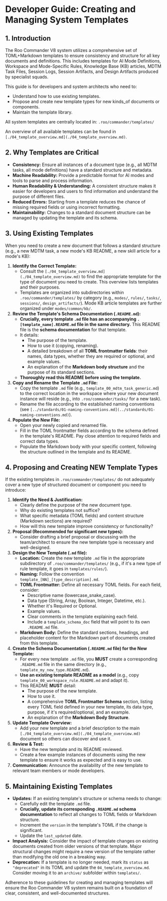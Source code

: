# Developer Guide: Creating and Managing System Templates

## 1. Introduction

The Roo Commander V8 system utilizes a comprehensive set of TOML+Markdown templates to ensure consistency and structure for all key documents and definitions. This includes templates for AI Mode Definitions, Workspace and Mode-Specific Rules, Knowledge Base (KB) articles, MDTM Task Files, Session Logs, Session Artifacts, and Design Artifacts produced by specialist squads.

This guide is for developers and system architects who need to:
*   Understand how to use existing templates.
*   Propose and create new template types for new kinds_of documents or components.
*   Maintain the template library.

All system templates are centrally located in: `.roo/commander/templates/`

An overview of all available templates can be found in `[./04_template_overview.md](./04_template_overview.md)`.

## 2. Why Templates are Critical

*   **Consistency:** Ensure all instances of a document type (e.g., all MDTM tasks, all mode definitions) have a standard structure and metadata.
*   **Machine Readability:** Provide a predictable format for AI modes and tools to parse and process information.
*   **Human Readability & Understanding:** A consistent structure makes it easier for developers and users to find information and understand the purpose of different files.
*   **Reduced Errors:** Starting from a template reduces the chance of missing required fields or using incorrect formatting.
*   **Maintainability:** Changes to a standard document structure can be managed by updating the template and its schema.

## 3. Using Existing Templates

When you need to create a new document that follows a standard structure (e.g., a new MDTM task, a new mode's KB README, a new skill article for a mode's KB):

1.  **Identify the Correct Template:**
    *   Consult the `[./04_template_overview.md](./04_template_overview.md)` to find the appropriate template for the type of document you need to create. This overview lists templates and their purposes.
    *   Templates are organized into subdirectories within `.roo/commander/templates/` by category (e.g., `modes/`, `rules/`, `tasks/`, `sessions/`, `design_artifacts/`). Mode KB article templates are further organized under `modes/common/kb/`.
2.  **Review the Template's Schema Documentation (`.README.md`):**
    *   **Crucially, every template `.md` file has an accompanying `.[template_name].README.md` file in the same directory.** This README file is the **schema documentation** for that template.
    *   It details:
        *   The purpose of the template.
        *   How to use it (copying, renaming).
        *   A detailed breakdown of all **TOML frontmatter fields**: their names, data types, whether they are required or optional, and example values.
        *   An explanation of the **Markdown body structure** and the purpose of its standard sections.
    *   **Thoroughly read this README before using the template.**
3.  **Copy and Rename the Template `.md` File:**
    *   Copy the template `.md` file (e.g., `template_00_mdtm_task_generic.md`) to the correct location in the workspace where your new document instance will reside (e.g., into `.roo/commander/tasks/` for a new task).
    *   Rename the file according to the established naming conventions (see `[../standards/01-naming-conventions.md](../standards/01-naming-conventions.md)`).
4.  **Populate the New File:**
    *   Open your newly copied and renamed file.
    *   Fill in the TOML frontmatter fields according to the schema defined in the template's README. Pay close attention to required fields and correct data types.
    *   Populate the Markdown body with your specific content, following the structure outlined in the template and its README.

## 4. Proposing and Creating NEW Template Types

If the existing templates in `.roo/commander/templates/` do not adequately cover a new type of structured document or component you need to introduce:

1.  **Identify the Need & Justification:**
    *   Clearly define the purpose of the new document type.
    *   Why do existing templates not suffice?
    *   What specific metadata (TOML fields) and content structure (Markdown sections) are required?
    *   How will this new template improve consistency or functionality?
2.  **Proposal (Recommended for significant new types):**
    *   Consider drafting a brief proposal or discussing with the team/architect to ensure the new template type is necessary and well-designed.
3.  **Design the New Template (`.md` file):**
    *   **Location:** Create the new template `.md` file in the appropriate subdirectory of `.roo/commander/templates/` (e.g., if it's a new type of rule template, it goes in `templates/rules/`).
    *   **Naming:** Follow the convention `template_[NN]_[type_description].md`.
    *   **TOML Frontmatter:** Define all necessary TOML fields. For each field, consider:
        *   Descriptive name (lowercase_snake_case).
        *   Data type (String, Array, Boolean, Integer, Datetime, etc.).
        *   Whether it's Required or Optional.
        *   Example values.
        *   Clear comments in the template explaining each field.
        *   Include a `template_schema_doc` field that will point to its own `.README.md` file.
    *   **Markdown Body:** Define the standard sections, headings, and placeholder content for the Markdown part of documents created from this template.
4.  **Create the Schema Documentation (`.README.md` file) for the New Template:**
    *   For every new template `.md` file, you **MUST** create a corresponding `.README.md` file in the same directory (e.g., `template_my_new_type.README.md`).
    *   **Use an existing template README as a model** (e.g., copy `template_00_workspace_rule.README.md` and adapt it).
    *   This README **MUST** detail:
        *   The purpose of the new template.
        *   How to use it.
        *   A comprehensive **TOML Frontmatter Schema** section, listing every TOML field defined in your new template, its data type, purpose, if it's required/optional, and an example.
        *   An explanation of the **Markdown Body Structure**.
5.  **Update Template Overview:**
    *   Add your new template and a brief description to the main `[./04_template_overview.md](./04_template_overview.md)` document so others can discover and use it.
6.  **Review & Test:**
    *   Have the new template and its README reviewed.
    *   Create a few example instances of documents using the new template to ensure it works as expected and is easy to use.
7.  **Communication:** Announce the availability of the new template to relevant team members or mode developers.

## 5. Maintaining Existing Templates

*   **Updates:** If an existing template's structure or schema needs to change:
    *   Carefully edit the template `.md` file.
    *   **Crucially, update its corresponding `.README.md` schema documentation** to reflect all changes to TOML fields or Markdown structure.
    *   Increment the `version` in the template's TOML if the change is significant.
    *   Update the `last_updated` date.
*   **Impact Analysis:** Consider the impact of template changes on existing documents created from older versions of that template. Major structural changes might require a new version of the template rather than modifying the old one in a breaking way.
*   **Deprecation:** If a template is no longer needed, mark its `status` as `"deprecated"` in its TOML and update the `04_template_overview.md`. Consider moving it to an `archive/` subfolder within `templates/`.

Adherence to these guidelines for creating and managing templates will ensure the Roo Commander V8 system remains built on a foundation of clear, consistent, and well-documented structures.